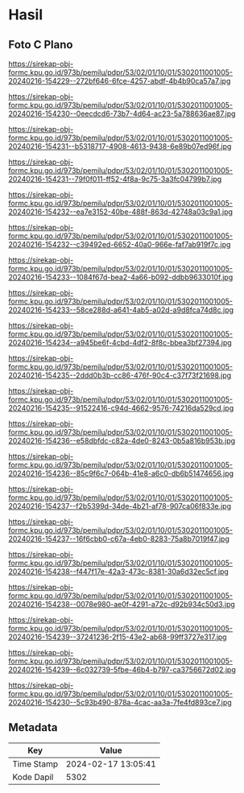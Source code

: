 # Hasil

## Foto C Plano

https://sirekap-obj-formc.kpu.go.id/973b/pemilu/pdpr/53/02/01/10/01/5302011001005-20240216-154229--272bf646-6fce-4257-abdf-4b4b90ca57a7.jpg

https://sirekap-obj-formc.kpu.go.id/973b/pemilu/pdpr/53/02/01/10/01/5302011001005-20240216-154230--0eecdcd6-73b7-4d64-ac23-5a788636ae87.jpg

https://sirekap-obj-formc.kpu.go.id/973b/pemilu/pdpr/53/02/01/10/01/5302011001005-20240216-154231--b5318717-4908-4613-9438-6e89b07ed96f.jpg

https://sirekap-obj-formc.kpu.go.id/973b/pemilu/pdpr/53/02/01/10/01/5302011001005-20240216-154231--79f0f011-ff52-4f8a-9c75-3a3fc04799b7.jpg

https://sirekap-obj-formc.kpu.go.id/973b/pemilu/pdpr/53/02/01/10/01/5302011001005-20240216-154232--ea7e3152-40be-488f-863d-42748a03c9a1.jpg

https://sirekap-obj-formc.kpu.go.id/973b/pemilu/pdpr/53/02/01/10/01/5302011001005-20240216-154232--c39492ed-6652-40a0-966e-faf7ab919f7c.jpg

https://sirekap-obj-formc.kpu.go.id/973b/pemilu/pdpr/53/02/01/10/01/5302011001005-20240216-154233--1084f67d-bea2-4a66-b092-ddbb9633010f.jpg

https://sirekap-obj-formc.kpu.go.id/973b/pemilu/pdpr/53/02/01/10/01/5302011001005-20240216-154233--58ce288d-a641-4ab5-a02d-a9d8fca74d8c.jpg

https://sirekap-obj-formc.kpu.go.id/973b/pemilu/pdpr/53/02/01/10/01/5302011001005-20240216-154234--a945be6f-4cbd-4df2-8f8c-bbea3bf27394.jpg

https://sirekap-obj-formc.kpu.go.id/973b/pemilu/pdpr/53/02/01/10/01/5302011001005-20240216-154235--2ddd0b3b-cc86-476f-90c4-c37f73f21698.jpg

https://sirekap-obj-formc.kpu.go.id/973b/pemilu/pdpr/53/02/01/10/01/5302011001005-20240216-154235--91522416-c94d-4662-9576-74216da529cd.jpg

https://sirekap-obj-formc.kpu.go.id/973b/pemilu/pdpr/53/02/01/10/01/5302011001005-20240216-154236--e58dbfdc-c82a-4de0-8243-0b5a816b953b.jpg

https://sirekap-obj-formc.kpu.go.id/973b/pemilu/pdpr/53/02/01/10/01/5302011001005-20240216-154236--85c9f6c7-064b-41e8-a6c0-db6b51474656.jpg

https://sirekap-obj-formc.kpu.go.id/973b/pemilu/pdpr/53/02/01/10/01/5302011001005-20240216-154237--f2b5399d-34de-4b21-af78-907ca06f833e.jpg

https://sirekap-obj-formc.kpu.go.id/973b/pemilu/pdpr/53/02/01/10/01/5302011001005-20240216-154237--16f6cbb0-c67a-4eb0-8283-75a8b7019f47.jpg

https://sirekap-obj-formc.kpu.go.id/973b/pemilu/pdpr/53/02/01/10/01/5302011001005-20240216-154238--f447f17e-42a3-473c-8381-30a6d32ec5cf.jpg

https://sirekap-obj-formc.kpu.go.id/973b/pemilu/pdpr/53/02/01/10/01/5302011001005-20240216-154238--0078e980-ae0f-4291-a72c-d92b934c50d3.jpg

https://sirekap-obj-formc.kpu.go.id/973b/pemilu/pdpr/53/02/01/10/01/5302011001005-20240216-154239--37241236-2f15-43e2-ab68-99ff3727e317.jpg

https://sirekap-obj-formc.kpu.go.id/973b/pemilu/pdpr/53/02/01/10/01/5302011001005-20240216-154239--6c032739-5fbe-46b4-b797-ca3756672d02.jpg

https://sirekap-obj-formc.kpu.go.id/973b/pemilu/pdpr/53/02/01/10/01/5302011001005-20240216-154230--5c93b490-878a-4cac-aa3a-7fe4fd893ce7.jpg


## Metadata

| Key        | Value               |
| ---------- | ------------------- |
| Time Stamp | 2024-02-17 13:05:41 |
| Kode Dapil | 5302                |



